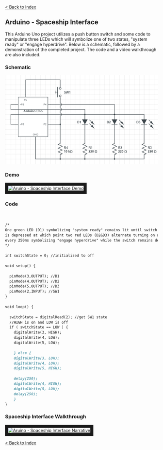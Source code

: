 <a href = "index.md" >  < Back to index </a>

## Arduino - Spaceship Interface

This Arduino Uno project utilizes a push button switch and some code to manipulate three LEDs which will symbolize one of two states, "system ready" or "engage hyperdrive". Below is a schematic, followed by a demonstration of the completed project. The code and a video walkthrough are also included.

### Schematic

<img src = "images/spaceShipInterfaceSchematic.png">

### Demo

<a href="http://www.youtube.com/watch?feature=player_embedded&v=XCVt5tGuaa8
" target="_blank"><img src="http://img.youtube.com/vi/XCVt5tGuaa8/0.jpg" 
alt="Aruino - Spaceship Interface Demo" width="240" height="180" border="10" /></a>

### Code

```markdown


/*
One green LED (D1) symbolizing "system ready" remains lit until switch (SW1)
is depressed at which point two red LEDs (D2&D3) alternate turning on and off
every 250ms symbolizing "engage hyperdrive" while the switch remains depressed.
*/

int switchState = 0; //initialized to off

void setup() {

  pinMode(3,OUTPUT); //D1
  pinMode(4,OUTPUT); //D2
  pinMode(5,OUTPUT); //D3
  pinMode(2,INPUT); //SW1
}

void loop() {

  switchState = digitalRead(2); //get SW1 state
  //HIGH is on and LOW is off
  if ( switchState == LOW ) {
    digitalWrite(3, HIGH);
    digitalWrite(4, LOW);
    digitalWrite(5, LOW);

    } else {
    digitalWrite(3, LOW);
    digitalWrite(4, LOW);
    digitalWrite(5, HIGH);
    
    delay(250);
    digitalWrite(4, HIGH);
    digitalWrite(5, LOW);
    delay(250);
    }
}
```
### Spaceship Interface Walkthrough

<a href="http://www.youtube.com/watch?feature=player_embedded&v=_uJQshS_Upg
" target="_blank"><img src="http://img.youtube.com/vi/_uJQshS_Upg/0.jpg" 
alt="Aruino - Spaceship Interface Narrative" width="240" height="180" border="10" /></a>

<a href = "index.md" >  < Back to index </a>
